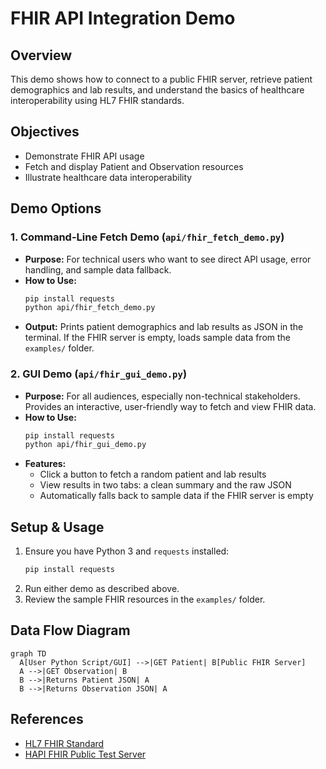 # FHIR API Integration Demo

## Overview
This demo shows how to connect to a public FHIR server, retrieve patient demographics and lab results, and understand the basics of healthcare interoperability using HL7 FHIR standards.

## Objectives
- Demonstrate FHIR API usage
- Fetch and display Patient and Observation resources
- Illustrate healthcare data interoperability

## Demo Options

### 1. Command-Line Fetch Demo (`api/fhir_fetch_demo.py`)
- **Purpose:** For technical users who want to see direct API usage, error handling, and sample data fallback.
- **How to Use:**
  ```bash
  pip install requests
  python api/fhir_fetch_demo.py
  ```
- **Output:** Prints patient demographics and lab results as JSON in the terminal. If the FHIR server is empty, loads sample data from the `examples/` folder.

### 2. GUI Demo (`api/fhir_gui_demo.py`)
- **Purpose:** For all audiences, especially non-technical stakeholders. Provides an interactive, user-friendly way to fetch and view FHIR data.
- **How to Use:**
  ```bash
  pip install requests
  python api/fhir_gui_demo.py
  ```
- **Features:**
  - Click a button to fetch a random patient and lab results
  - View results in two tabs: a clean summary and the raw JSON
  - Automatically falls back to sample data if the FHIR server is empty

## Setup & Usage
1. Ensure you have Python 3 and `requests` installed:
   ```bash
   pip install requests
   ```
2. Run either demo as described above.
3. Review the sample FHIR resources in the `examples/` folder.

## Data Flow Diagram
```mermaid
graph TD
  A[User Python Script/GUI] -->|GET Patient| B[Public FHIR Server]
  A -->|GET Observation| B
  B -->|Returns Patient JSON| A
  B -->|Returns Observation JSON| A
```

## References
- [HL7 FHIR Standard](https://www.hl7.org/fhir/)
- [HAPI FHIR Public Test Server](https://hapi.fhir.org/) 